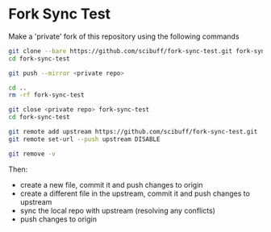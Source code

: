 # Fork Sync Test

Make a 'private' fork of this repository using the following commands

```bash
git clone --bare https://github.com/scibuff/fork-sync-test.git fork-sync-test
cd fork-sync-test

git push --mirror <private repo>

cd ..
rm -rf fork-sync-test

git close <private repo> fork-sync-test
cd fork-sync-test

git remote add upstream https://github.com/scibuff/fork-sync-test.git
git remote set-url --push upstream DISABLE

git remove -v
```

Then:
- create a new file, commit it and push changes to origin
- create a different file in the upstream, commit it and push changes to upstream
- sync the local repo with upstream (resolving any conflicts)
- push changes to origin
